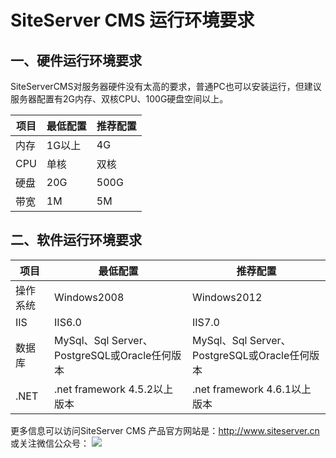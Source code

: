 # SiteServer CMS 运行环境要求

## 一、硬件运行环境要求

SiteServerCMS对服务器硬件没有太高的要求，普通PC也可以安装运行，但建议服务器配置有2G内存、双核CPU、100G硬盘空间以上。

|项目|最低配置|推荐配置|
|-|-|-|
|内存|1G以上|4G|
|CPU|单核|双核|
|硬盘|20G|500G|
|带宽|1M|5M|

## 二、软件运行环境要求

|项目|最低配置|推荐配置|
|-|-|-|
|操作系统|Windows2008|Windows2012|
|IIS|IIS6.0|IIS7.0|
|数据库|MySql、Sql Server、PostgreSQL或Oracle任何版本|MySql、Sql Server、PostgreSQL或Oracle任何版本|
|.NET|.net framework  4.5.2以上版本|.net framework  4.6.1以上版本|

更多信息可以访问SiteServer CMS 产品官方网站是：http://www.siteserver.cn 
或关注微信公众号：
![](/assets/qrcode_for_wx.jpg)
